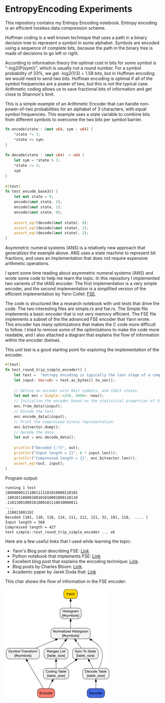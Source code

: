 # EntropyEncoding Experiments

This repository contains my Entropy Encoding notebook. Entropy encoding is an
efficient lossless data compression scheme.

Huffman coding is a well known technique that uses a path in a binary decision
tree to represent a symbol in some alphabet. Symbols are encoded using a
sequence of complete bits, because the path in the binary tree is made of
decisions to go left or right.

According to information theory the optimal cost in bits for some symbol is
"-log2(P(sym))", which is usually not a round number. For a symbol probability
of 33%, we get -log2(1/3) = 1.58 bits, but in Huffman encoding we would need to
send two bits. Huffman encoding is optimal if all of the symbol frequencies are
a power of two, but this is not the typical case. Arithmetic coding allows us to
save fractional bits of information and get close to Shannon's limit.

This is a simple example of an Arithmetic Encoder that can handle
non-power-of-two probabilities for an alphabet of 3 characters, with equal
symbol frequencies. This example uses a state variable to combine bits from
different symbols to overcome the two bits per symbol barrier.

```rust
fn encode(state : &mut u64, sym : u64) {
    *state *= 3;
    *state += sym;
}

fn decode(state : &mut u64) -> u64 {
    let sym = *state % 3;
    *state /= 3;
    sym
}

#[test]
fn test_encode_base3() {
    let mut state = 0;
    encode(&mut state, 2);
    encode(&mut state, 1);
    encode(&mut state, 0);

    assert_eq!(decode(&mut state), 0);
    assert_eq!(decode(&mut state), 1);
    assert_eq!(decode(&mut state), 2);
}
```

Asymmetric numeral systems (ANS) is a relatively new approach that generalizes
the example above. ANS uses a state machine to represent bit fractions, and uses
an implementation that does not require expensive arithmetic operations.

I spent some  time reading about asymmetric numeral systems
(ANS) and wrote some code to help me learn the topic. In this repository I
implemented two varients of the tANS encoder.  The first implementation is a
very simple encoder, and the second implementation is a simplified version of
the efficient implementation by Yann Collet:
[FSE](https://vscode.dev/github/Cyan4973/FiniteStateEntropy).

The code is structured like a research notebook with unit tests that drive the
code. The two interesting files are simple.rs and fse.rs. The Simple file
implements a basic encoder that is not very memory efficient. The FSE file
implements a subset of the the advanced FSE encoder that Yann wrote. This
encoder has many optimizations that makes the C code more difficult to follow. I
tried to remove some of the optimizations to make the code more readable, and I
also attached a diagram that explains the flow of information within the encoder
(below).


This unit test is a good starting point for exploring the implementation of the
encoder.

```rust 
#[test]
fn test_round_trip_simple_encoder() {
    let text =  "entropy encoding is typically the last stage of a compression algorithm";
    let input: Vec<u8> = text.as_bytes().to_vec();

    // Define an encoder with 8bit symbols, and 12bit states.
    let mut enc = Simple::<256, 4096>::new();
    // Initialize the encoder based on the statistical properties of the input.
    enc.from_data(&input);
    // Encode the test.
    enc.encode_data(&input);
    // Print the compressed binary representation.
    enc.bitvector.dump();
    // Decode the data.
    let out = enc.decode_data();

    println!("Decoded {:?}", out);
    println!("Input length = {}", 8 * input.len());
    println!("Compressed length = {}", enc.bitvector.len());
    assert_eq!(out, input);
}


```

Program output: 
```shell 
running 1 test
[00000001111001111101010000110101
.10010110000100101010001000110110
.11011001000101000101110010000011
....
.11001100110]
Decoded [101, 110, 116, 114, 111, 112, 121, 32, 101, 110,  .... ]
Input length = 568
Compressed length = 427
test simple::test_round_trip_simple_encoder ... ok

```

Here are a few useful links that I used while learning the topic:
* Yann's Blog post describing FSE: [Link](http://fastcompression.blogspot.com/2013/12/finite-state-entropy-new-breed-of.html)
* Python notebook that implements FSE: [Link](https://github.com/GarethCa/Py-tANS/blob/master/Py-tANS.ipynb)
* Excellent blog post that explains the encoding technique: [Link](http://www.ezcodesample.com/abs/abs_article.html).
* Blog posts by Charles Bloom: [Link](http://cbloomrants.blogspot.com/2014/02/02-18-14-understanding-ans-conclusion.html).
* Academic paper by Jarek Duda that: [Link](https://arxiv.org/abs/1311.2540)


This char shows the flow of information in the FSE encoder:

![](doc/fse_chart.png)

